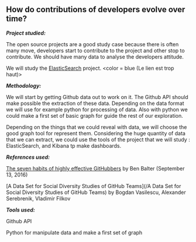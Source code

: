 ## How do contributions of developers evolve over time?

_**Project studied:**_

The open source projects are a good study case because there is often many move, developers start to contribute to the project and other stop to contribute. We should have many data to analyse the developers attitude.

We will study the [ElasticSearch](https://github.com/elastic) project. <color = blue \(Le lien est trop haut\)\>

_**Methodology:**_

We will start by getting Github data out to work on it. The Github API should make possible the extraction of these data. Depending on the data format we will use for example python for processing of data. Also with python we could make a first set of basic graph for guide the rest of our exploration.

Depending on the things that we could reveal with data, we will choose the good graph tool for represent them. Considering the huge quantity of data that we can extract, we could use the tools of the project that we will study : ElasticSearch, and Kibana tp make dashboards.

_**References used:**_

[The seven habits of highly effective GitHubbers](http://ben.balter.com/2016/09/13/seven-habits-of-highly-effective-githubbers/) by Ben Balter \(September 13, 2016\)

[A Data Set for Social Diversity Studies of GitHub Teams](/A Data Set for Social Diversity Studies of GitHub Teams) by Bogdan Vasilescu, Alexander Serebrenik, Vladimir Filkov

_**Tools used:**_

Github API

Python for manipulate data and make a first set of graph

